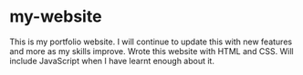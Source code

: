 # my-website
This is my portfolio website. I will continue to update this with new features and more as my skills improve.
Wrote this website with HTML and CSS. Will include JavaScript when I have learnt enough about it.
